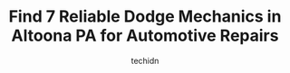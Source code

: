 ---
layout: ampstory
image: https://images.unsplash.com/photo-1594502184342-2e12f877aa73?ixlib=rb-4.0.3&ixid=MnwxMjA3fDB8MHxwaG90by1wYWdlfHx8fGVufDB8fHx8&auto=format&fit=crop&w=640&h=853&q=80
author: techidn
featured: false
description: For top-quality automotive repairs and maintenance, visit the 7 best Dodge Mechanic in Altoona PA, USA. Their reputation for excellence and their dedication to customer satisfaction make the
title: Find 7 Reliable Dodge Mechanics in Altoona PA for Automotive Repairs
cover:
   title: Find 7 Reliable Dodge Mechanics in Altoona PA for Automotive Repairs
   subtitle: Rickpate
   background: https://images.unsplash.com/photo-1594502184342-2e12f877aa73?ixlib=rb-4.0.3&ixid=MnwxMjA3fDB8MHxwaG90by1wYWdlfHx8fGVufDB8fHx8&auto=format&fit=crop&w=640&h=853&q=80

pages: 
 - layout: thirds
   top: <h1>#1 Mikes Garage</h1>
   bottom: "<p>Mike is a great man. All my life I have experienced mechanics who lie and I have never trusted a mechanic. I went to Mike recently because the mechanic told me that my tr</p>"
   background: https://www.knot35.com/toplist/wp-content/uploads/2023/06/best-dodge-mechanic-1-in-altoona-pa-1685840178.jpeg
   backgroundblur: true
 - layout: thirds
   top: <h1>#2 Forrs Service</h1>
   bottom: "<p>1111 18th St, Altoona, PA 16601, United States</p>"
   background: https://www.knot35.com/toplist/wp-content/uploads/2023/06/best-dodge-mechanic-2-in-altoona-pa-1685840178.jpeg
   cta:
      link: https://www.knot35.com/toplist/find-7-reliable-dodge-mechanics-in-altoona-pa-for-automotive-repairs/
      text: Find 7 Reliable Dodge Mechanics in Altoona PA for Automotive Repairs
 - layout: thirds
   top: <h1>#3 Johns Car Shop LLC</h1>
   bottom: "<p>803 N 2nd St, Altoona, PA 16601, United States</p>"
   background: https://www.knot35.com/toplist/wp-content/uploads/2023/06/best-dodge-mechanic-3-in-altoona-pa-1685840179.jpeg
   cta:
      link: https://www.knot35.com/toplist/find-7-reliable-dodge-mechanics-in-altoona-pa-for-automotive-repairs/
      text: Find 7 Reliable Dodge Mechanics in Altoona PA for Automotive Repairs
 - layout: thirds
   top: <h1>#4 Anderson Auto Service, LLC</h1>
   bottom: "<p>301 E Walnut Ave, Altoona, PA 16601, United States</p>"
   background: https://images.unsplash.com/photo-1527066579998-dbbae57f45ce?ixlib=rb-4.0.3&ixid=MnwxMjA3fDB8MHxwaG90by1wYWdlfHx8fGVufDB8fHx8&auto=format&fit=crop&w=640&h=853&q=80
   cta:
      link: https://www.knot35.com/toplist/find-7-reliable-dodge-mechanics-in-altoona-pa-for-automotive-repairs/
      text: Find 7 Reliable Dodge Mechanics in Altoona PA for Automotive Repairs
 - layout: thirds
   top: <h1>#5 D Peterman Auto Repair & Towing</h1>
   bottom: "<p>1408 N 4th Ave #14, Altoona, PA 16601, United States</p>"
   background: https://images.unsplash.com/photo-1564951434112-64d74cc2a2d7?ixlib=rb-4.0.3&ixid=MnwxMjA3fDB8MHxwaG90by1wYWdlfHx8fGVufDB8fHx8&auto=format&fit=crop&w=640&h=853&q=80
   cta:
      link: https://www.knot35.com/toplist/find-7-reliable-dodge-mechanics-in-altoona-pa-for-automotive-repairs/
      text: Find 7 Reliable Dodge Mechanics in Altoona PA for Automotive Repairs
 - layout: thirds
   top: <h1>#6 Reeds Auto Repair</h1>
   bottom: "<p>1921-23 8th Ave, Altoona, PA 16602, United States</p>"
   background: https://images.unsplash.com/photo-1608501821300-4f99e58bba77?ixlib=rb-4.0.3&ixid=MnwxMjA3fDB8MHxwaG90by1wYWdlfHx8fGVufDB8fHx8&auto=format&fit=crop&w=640&h=853&q=80
   cta:
      link: https://www.knot35.com/toplist/find-7-reliable-dodge-mechanics-in-altoona-pa-for-automotive-repairs/
      text: Find 7 Reliable Dodge Mechanics in Altoona PA for Automotive Repairs
 - layout: thirds
   top: <h1>#7 Kreuz Auto Repair</h1>
   bottom: "<p>1830 N 4th Ave, Altoona, PA 16601, United States</p>"
   background: https://images.unsplash.com/photo-1608411404720-c8f0417bcdba?ixlib=rb-4.0.3&ixid=MnwxMjA3fDB8MHxwaG90by1wYWdlfHx8fGVufDB8fHx8&auto=format&fit=crop&w=640&h=853&q=80
   cta:
      link: https://www.knot35.com/toplist/find-7-reliable-dodge-mechanics-in-altoona-pa-for-automotive-repairs/
      text: Find 7 Reliable Dodge Mechanics in Altoona PA for Automotive Repairs
 - layout: thirds
   middle: Continue reading...
   background: https://images.unsplash.com/photo-1546497974-b213c9efb599?ixlib=rb-4.0.3&ixid=MnwxMjA3fDB8MHxwaG90by1wYWdlfHx8fGVufDB8fHx8&auto=format&fit=crop&w=640&h=853&q=80
   cta:
      link: https://www.knot35.com/toplist/find-7-reliable-dodge-mechanics-in-altoona-pa-for-automotive-repairs/
      text: Find 7 Reliable Dodge Mechanics in Altoona PA for Automotive Repairs
      
---